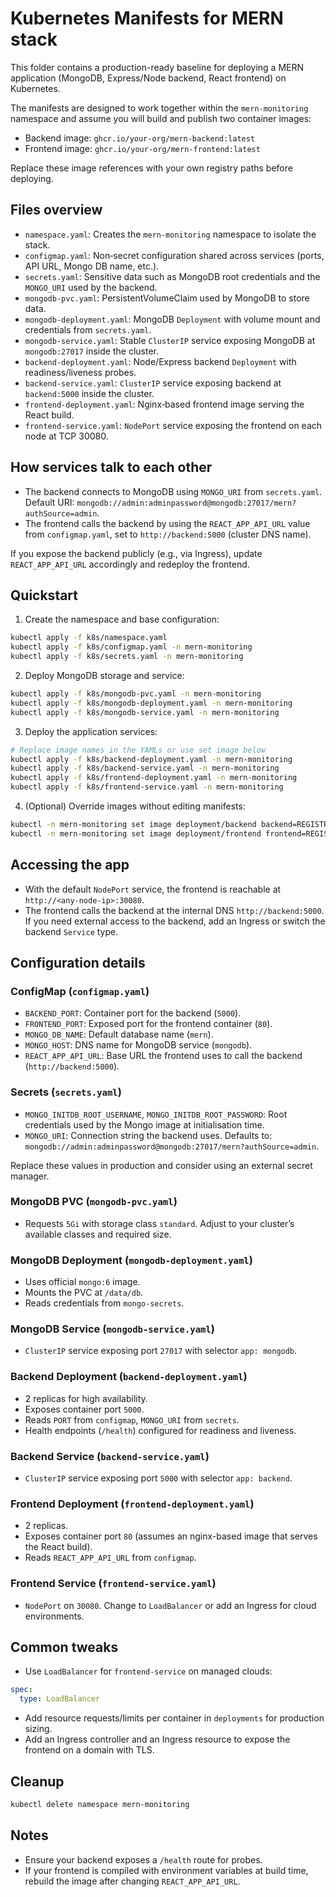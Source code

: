 # Kubernetes Manifests for MERN stack

This folder contains a production-ready baseline for deploying a MERN application (MongoDB, Express/Node backend, React frontend) on Kubernetes.

The manifests are designed to work together within the `mern-monitoring` namespace and assume you will build and publish two container images:

- Backend image: `ghcr.io/your-org/mern-backend:latest`
- Frontend image: `ghcr.io/your-org/mern-frontend:latest`

Replace these image references with your own registry paths before deploying.

## Files overview

- `namespace.yaml`: Creates the `mern-monitoring` namespace to isolate the stack.
- `configmap.yaml`: Non‑secret configuration shared across services (ports, API URL, Mongo DB name, etc.).
- `secrets.yaml`: Sensitive data such as MongoDB root credentials and the `MONGO_URI` used by the backend.
- `mongodb-pvc.yaml`: PersistentVolumeClaim used by MongoDB to store data.
- `mongodb-deployment.yaml`: MongoDB `Deployment` with volume mount and credentials from `secrets.yaml`.
- `mongodb-service.yaml`: Stable `ClusterIP` service exposing MongoDB at `mongodb:27017` inside the cluster.
- `backend-deployment.yaml`: Node/Express backend `Deployment` with readiness/liveness probes.
- `backend-service.yaml`: `ClusterIP` service exposing backend at `backend:5000` inside the cluster.
- `frontend-deployment.yaml`: Nginx‑based frontend image serving the React build.
- `frontend-service.yaml`: `NodePort` service exposing the frontend on each node at TCP 30080.

## How services talk to each other

- The backend connects to MongoDB using `MONGO_URI` from `secrets.yaml`. Default URI: `mongodb://admin:adminpassword@mongodb:27017/mern?authSource=admin`.
- The frontend calls the backend by using the `REACT_APP_API_URL` value from `configmap.yaml`, set to `http://backend:5000` (cluster DNS name).

If you expose the backend publicly (e.g., via Ingress), update `REACT_APP_API_URL` accordingly and redeploy the frontend.

## Quickstart

1. Create the namespace and base configuration:

```bash
kubectl apply -f k8s/namespace.yaml
kubectl apply -f k8s/configmap.yaml -n mern-monitoring
kubectl apply -f k8s/secrets.yaml -n mern-monitoring
```

2. Deploy MongoDB storage and service:

```bash
kubectl apply -f k8s/mongodb-pvc.yaml -n mern-monitoring
kubectl apply -f k8s/mongodb-deployment.yaml -n mern-monitoring
kubectl apply -f k8s/mongodb-service.yaml -n mern-monitoring
```

3. Deploy the application services:

```bash
# Replace image names in the YAMLs or use set image below
kubectl apply -f k8s/backend-deployment.yaml -n mern-monitoring
kubectl apply -f k8s/backend-service.yaml -n mern-monitoring
kubectl apply -f k8s/frontend-deployment.yaml -n mern-monitoring
kubectl apply -f k8s/frontend-service.yaml -n mern-monitoring
```

4. (Optional) Override images without editing manifests:

```bash
kubectl -n mern-monitoring set image deployment/backend backend=REGISTRY/mern-backend:TAG
kubectl -n mern-monitoring set image deployment/frontend frontend=REGISTRY/mern-frontend:TAG
```

## Accessing the app

- With the default `NodePort` service, the frontend is reachable at `http://<any-node-ip>:30080`.
- The frontend calls the backend at the internal DNS `http://backend:5000`. If you need external access to the backend, add an Ingress or switch the backend `Service` type.

## Configuration details

### ConfigMap (`configmap.yaml`)

- `BACKEND_PORT`: Container port for the backend (`5000`).
- `FRONTEND_PORT`: Exposed port for the frontend container (`80`).
- `MONGO_DB_NAME`: Default database name (`mern`).
- `MONGO_HOST`: DNS name for MongoDB service (`mongodb`).
- `REACT_APP_API_URL`: Base URL the frontend uses to call the backend (`http://backend:5000`).

### Secrets (`secrets.yaml`)

- `MONGO_INITDB_ROOT_USERNAME`, `MONGO_INITDB_ROOT_PASSWORD`: Root credentials used by the Mongo image at initialisation time.
- `MONGO_URI`: Connection string the backend uses. Defaults to:
  `mongodb://admin:adminpassword@mongodb:27017/mern?authSource=admin`.

Replace these values in production and consider using an external secret manager.

### MongoDB PVC (`mongodb-pvc.yaml`)

- Requests `5Gi` with storage class `standard`. Adjust to your cluster’s available classes and required size.

### MongoDB Deployment (`mongodb-deployment.yaml`)

- Uses official `mongo:6` image.
- Mounts the PVC at `/data/db`.
- Reads credentials from `mongo-secrets`.

### MongoDB Service (`mongodb-service.yaml`)

- `ClusterIP` service exposing port `27017` with selector `app: mongodb`.

### Backend Deployment (`backend-deployment.yaml`)

- 2 replicas for high availability.
- Exposes container port `5000`.
- Reads `PORT` from `configmap`, `MONGO_URI` from `secrets`.
- Health endpoints (`/health`) configured for readiness and liveness.

### Backend Service (`backend-service.yaml`)

- `ClusterIP` service exposing port `5000` with selector `app: backend`.

### Frontend Deployment (`frontend-deployment.yaml`)

- 2 replicas.
- Exposes container port `80` (assumes an nginx-based image that serves the React build).
- Reads `REACT_APP_API_URL` from `configmap`.

### Frontend Service (`frontend-service.yaml`)

- `NodePort` on `30080`. Change to `LoadBalancer` or add an Ingress for cloud environments.

## Common tweaks

- Use `LoadBalancer` for `frontend-service` on managed clouds:

```yaml
spec:
  type: LoadBalancer
```

- Add resource requests/limits per container in `deployments` for production sizing.
- Add an Ingress controller and an Ingress resource to expose the frontend on a domain with TLS.

## Cleanup

```bash
kubectl delete namespace mern-monitoring
```

## Notes

- Ensure your backend exposes a `/health` route for probes.
- If your frontend is compiled with environment variables at build time, rebuild the image after changing `REACT_APP_API_URL`.
